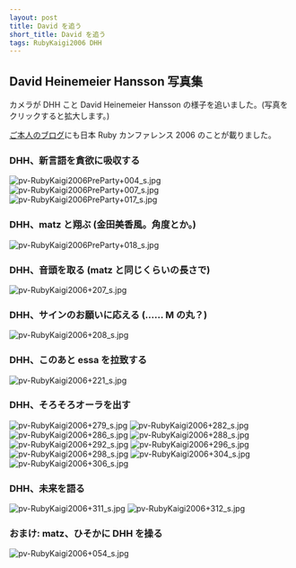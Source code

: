 ```yaml
---
layout: post
title: David を追う
short_title: David を追う
tags: RubyKaigi2006 DHH
---
```



## David Heinemeier Hansson 写真集

カメラが DHH こと David Heinemeier Hansson の様子を追いました。(写真をクリックすると拡大します。)

[ご本人のブログ](http://www.loudthinking.com/arc/000592.html)にも日本 Ruby カンファレンス 2006 のことが載りました。

### DHH、新言語を貪欲に吸収する

![pv-RubyKaigi2006PreParty+004_s.jpg]({{site.baseurl}}/images/RubyKaigi2006-DHH/pv-RubyKaigi2006PreParty+004_s.jpg)
![pv-RubyKaigi2006PreParty+007_s.jpg]({{site.baseurl}}/images/RubyKaigi2006-DHH/pv-RubyKaigi2006PreParty+007_s.jpg)
![pv-RubyKaigi2006PreParty+017_s.jpg]({{site.baseurl}}/images/RubyKaigi2006-DHH/pv-RubyKaigi2006PreParty+017_s.jpg)

### DHH、matz と翔ぶ (金田美香風。角度とか。)
![pv-RubyKaigi2006PreParty+018_s.jpg]({{site.baseurl}}/images/RubyKaigi2006-DHH/pv-RubyKaigi2006PreParty+018_s.jpg)

### DHH、音頭を取る (matz と同じくらいの長さで)
![pv-RubyKaigi2006+207_s.jpg]({{site.baseurl}}/images/RubyKaigi2006-DHH/pv-RubyKaigi2006+207_s.jpg)

### DHH、サインのお願いに応える (…… M の丸？)
![pv-RubyKaigi2006+208_s.jpg]({{site.baseurl}}/images/RubyKaigi2006-DHH/pv-RubyKaigi2006+208_s.jpg)

### DHH、このあと essa を拉致する
![pv-RubyKaigi2006+221_s.jpg]({{site.baseurl}}/images/RubyKaigi2006-DHH/pv-RubyKaigi2006+221_s.jpg)

### DHH、そろそろオーラを出す

![pv-RubyKaigi2006+279_s.jpg]({{site.baseurl}}/images/RubyKaigi2006-DHH/pv-RubyKaigi2006+279_s.jpg)
![pv-RubyKaigi2006+282_s.jpg]({{site.baseurl}}/images/RubyKaigi2006-DHH/pv-RubyKaigi2006+282_s.jpg)
![pv-RubyKaigi2006+286_s.jpg]({{site.baseurl}}/images/RubyKaigi2006-DHH/pv-RubyKaigi2006+286_s.jpg)
![pv-RubyKaigi2006+288_s.jpg]({{site.baseurl}}/images/RubyKaigi2006-DHH/pv-RubyKaigi2006+288_s.jpg)
![pv-RubyKaigi2006+292_s.jpg]({{site.baseurl}}/images/RubyKaigi2006-DHH/pv-RubyKaigi2006+292_s.jpg)
![pv-RubyKaigi2006+296_s.jpg]({{site.baseurl}}/images/RubyKaigi2006-DHH/pv-RubyKaigi2006+296_s.jpg)
![pv-RubyKaigi2006+298_s.jpg]({{site.baseurl}}/images/RubyKaigi2006-DHH/pv-RubyKaigi2006+298_s.jpg)
![pv-RubyKaigi2006+304_s.jpg]({{site.baseurl}}/images/RubyKaigi2006-DHH/pv-RubyKaigi2006+304_s.jpg)
![pv-RubyKaigi2006+306_s.jpg]({{site.baseurl}}/images/RubyKaigi2006-DHH/pv-RubyKaigi2006+306_s.jpg)

### DHH、未来を語る

![pv-RubyKaigi2006+311_s.jpg]({{site.baseurl}}/images/RubyKaigi2006-DHH/pv-RubyKaigi2006+311_s.jpg)
![pv-RubyKaigi2006+312_s.jpg]({{site.baseurl}}/images/RubyKaigi2006-DHH/pv-RubyKaigi2006+312_s.jpg)

### おまけ: matz、ひそかに DHH を操る
![pv-RubyKaigi2006+054_s.jpg]({{site.baseurl}}/images/RubyKaigi2006-DHH/pv-RubyKaigi2006+054_s.jpg)


